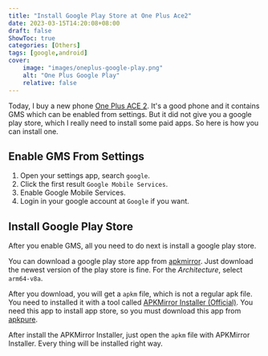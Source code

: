 ```yaml
---
title: "Install Google Play Store at One Plus Ace2"
date: 2023-03-15T14:20:08+08:00
draft: false
ShowToc: true
categories: [Others]
tags: [google,android]
cover:
    image: "images/oneplus-google-play.png"
    alt: "One Plus Google Play"
    relative: false
---
```


Today, I buy a new phone [One Plus ACE 2][ace2]. It's a good phone and it contains GMS which can be enabled from settings. But it did not give you a google play store, which I really need to install some paid apps. So here is how you can install one.

## Enable GMS From Settings

1. Open your settings app, search `google`.
2. Click the first result `Google Mobile Services`.
3. Enable Google Mobile Services.
4. Login in your google account at `Google` if you want.

## Install Google Play Store

After you enable GMS, all you need to do next is install a google play store.

You can download a google play store app from [apkmirror][playstore]. Just download the newest version of the play store is fine. For the *Architecture*, select `arm64-v8a`.

After you download, you will get a `apkm` file, which is not a regular apk file. You need to installed it with a tool called [APKMirror Installer (Official)][apkmirror]. You need this app to install app store, so you must download this app from [apkpure][apkpure].

After install the APKMirror Installer, just open the `apkm` file with APKMirror Installer. Every thing will be installed right way.

[ace2]: https://www.oneplus.com/cn/ace-2
[playstore]: https://www.apkmirror.com/apk/google-inc/google-play-store/
[apkmirror]: https://play.google.com/store/apps/details?id=com.apkmirror.helper.prod
[apkpure]: https://apkpure.com/apkmirror-installer-official/com.apkmirror.helper.prod

